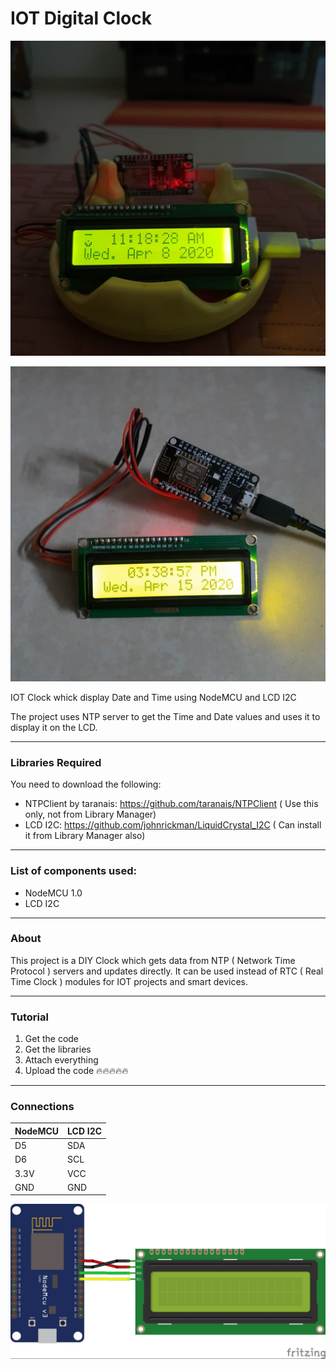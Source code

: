 # IOT Digital Clock
[![PIC1](https://raw.githubusercontent.com/sam-tj/IOT-Digital-Clock/master/sample-image-1.jpg)](https://www.youtube.com/watch?v=DyQfBuWmfJw )

[![IMAGE ALT TEXT HERE](https://raw.githubusercontent.com/sam-tj/IOT-Digital-Clock/master/sample-image-2.jpg)](http://www.youtube.com/watch?v=DfONEzf3ouE)

IOT Clock whick display Date and Time using NodeMCU and LCD I2C

The project uses NTP server to get the Time and Date values and uses it to display it on the LCD.

------------

### Libraries Required

You need to download the following:

- NTPClient by taranais: https://github.com/taranais/NTPClient ( Use this only, not from Library Manager)
- LCD I2C: https://github.com/johnrickman/LiquidCrystal_I2C ( Can install it from Library Manager also)

------------

### List of components used:
- NodeMCU 1.0
- LCD I2C

------------

### About
This project is a DIY Clock which gets data from NTP ( Network Time Protocol ) servers and updates directly. It can be used instead of RTC ( Real Time Clock ) modules for IOT projects and smart devices.

------------
### Tutorial
1. Get the code
2. Get the libraries
3. Attach everything
4. Upload the code
	🔥🔥🔥🔥🔥

------------

### Connections
|  NodeMCU  |  LCD I2C  |
|  ------------ |  ------------ |
|  D5  |  SDA  |
|  D6  |  SCL  |
|  3.3V  |  VCC  |
|  GND  |  GND  |

![Connections](https://raw.githubusercontent.com/sam-tj/IOT-Digital-Clock/master/connections.jpg "Connections")
